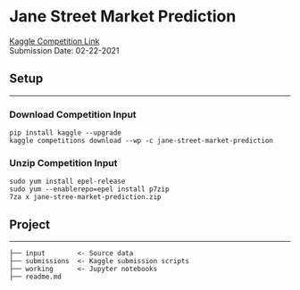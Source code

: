 # Jane Street Market Prediction

[Kaggle Competition Link](https://www.kaggle.com/c/jane-street-market-prediction/)  
Submission Date: 02-22-2021


## Setup
---
### Download Competition Input
```
pip install kaggle --upgrade
kaggle competitions download --wp -c jane-street-market-prediction 
```
### Unzip Competition Input
```
sudo yum install epel-release
sudo yum --enablerepo=epel install p7zip
7za x jane-stree-market-prediction.zip
```

## Project
---
```
├── input        <- Source data
├── submissions  <- Kaggle submission scripts
├── working      <- Jupyter notebooks
├── readme.md
```